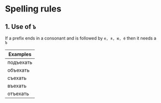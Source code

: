 # Spelling rules 

## 1. Use of `Ъ`
If a prefix ends in a consonant and is followed by `е, я, ю, ё` then it needs a `Ъ`

| Examples |
| --- |
| подъехать |
| объехать |
| съехать |
| въехать |
| отъехать |
